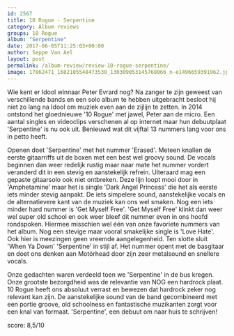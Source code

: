 ```yaml
---
id: 2567
title: 10 Rogue - Serpentine
category: Album reviews
groups: 10 Rogue
album: "Serpentine"
date: 2017-06-05T11:25:03+00:00
author: Seppe Van Ael
layout: post
permalink: /album-review/review-10-rogue-serpentine/
image: 17862471_1682105548473530_130309053145768066_n-e1496659391962.jpg
---
```

Wie kent er Idool winnaar Peter Evrard nog? Na zanger te zijn geweest van verschillende bands en een solo album te hebben uitgebracht besloot hij niet zo lang na Idool om muziek even aan de zijlijn te zetten. In 2014 ontstond het gloednieuwe '10 Rogue' met jawel, Peter aan de micro. Een aantal singles en videoclips verschenen al op internet maar hun debuutplaat 'Serpentine' is nu ook uit. Benieuwd wat dit vijftal 13 nummers lang voor ons in petto heeft.

Openen doet 'Serpentine' met het nummer 'Erased'. Meteen knallen de eerste gitaarriffs uit de boxen met een best wel groovy sound. De vocals beginnen dan weer redelijk rustig maar naar mate het nummer vordert veranderd dit in een stevig en aanstekelijk refrein. Uiteraard mag een gepaste gitaarsolo ook niet ontbreken. Deze lijn loopt mooi door in 'Amphetamine' maar het is single 'Dark Angel Princess' die het als eerste iets minder stevig aanpakt. De iets simpelere sound, aanstekelijke vocals en de alternatievere kant van de muziek kan ons wel smaken. Nog een iets minder hard nummer is 'Get Myself Free'. 'Get Myself Free' klinkt dan weer wel super old school en ook weer bleef dit nummer even in ons hoofd rondspoken. Hiermee misschien wel één van onze favoriete nummers van het album. Nog een stevige maar vooral smakelijke single is 'Love Hate'. Ook hier is meezingen geen vreemde aangelegenheid. Ten slotte sluit 'When Ya Down' 'Serpentine' in stijl af. Het nummer opent met de basgitaar en doet ons denken aan Motörhead door zijn zeer metalsound en snellere vocals.

Onze gedachten waren verdeeld toen we 'Serpentine' in de bus kregen. Onze grootste bezorgdheid was de relevantie van NOG een hardrock plaat. 10 Rogue heeft ons absoluut verrast en bewezen dat hardrock zeker nog relevant kan zijn. De aanstekelijke sound van de band gecombineerd met een portie groove, old schoolness en fantastische muzikanten zorgt voor een knal van formaat. 'Serpentine', een debuut om naar huis te schrijven!

score: 8,5/10
